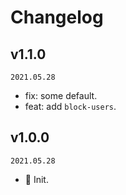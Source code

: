 # Changelog

## v1.1.0

`2021.05.28`

- fix: some default.
- feat: add `block-users`.

## v1.0.0

`2021.05.28`

- 🎉 Init.
